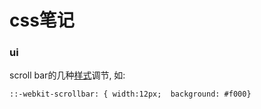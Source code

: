 # css笔记

### ui

scroll bar的几种[样式](https://css-tricks.com/custom-scrollbars-in-webkit/)调节, 如:

`::-webkit-scrollbar: { width:12px;  background: #f000}`